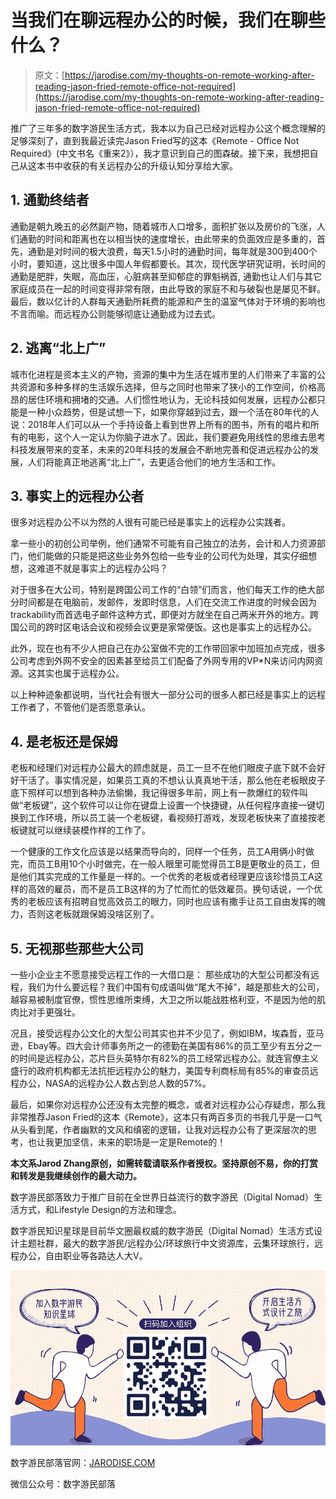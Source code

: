 <!--yml
category: 未分类
date: 2022-06-26 00:00:00
-->

# 当我们在聊远程办公的时候，我们在聊些什么？

> 原文：[https://jarodise.com/my-thoughts-on-remote-working-after-reading-jason-fried-remote-office-not-required](https://jarodise.com/my-thoughts-on-remote-working-after-reading-jason-fried-remote-office-not-required)

推广了三年多的数字游民生活方式，我本以为自己已经对远程办公这个概念理解的足够深刻了，直到我最近读完Jason Fried写的这本《Remote - Office Not Required》(中文书名《重来2》），我才意识到自己的图森破。接下来，我想把自己从这本书中收获的有关远程办公的升级认知分享给大家。

## 1\. 通勤终结者

通勤是朝九晚五的必然副产物，随着城市人口增多，面积扩张以及房价的飞涨，人们通勤的时间和距离也在以相当快的速度增长，由此带来的负面效应是多重的，首先，通勤是对时间的极大浪费，每天1.5小时的通勤时间，每年就是300到400个小时，要知道，这比很多中国人年假都要长。其次，现代医学研究证明，长时间的通勤是肥胖，失眠，高血压，心脏病甚至抑郁症的罪魁祸首, 通勤也让人们与其它家庭成员在一起的时间变得非常有限，由此导致的家庭不和与破裂也是屡见不鲜。最后，数以亿计的人群每天通勤所耗费的能源和产生的温室气体对于环境的影响也不言而喻。而远程办公则能够彻底让通勤成为过去式。

## 2\. 逃离“北上广”

城市化进程是资本主义的产物，资源的集中为生活在城市里的人们带来了丰富的公共资源和多种多样的生活娱乐选择，但与之同时也带来了狭小的工作空间，价格高昂的居住环境和拥堵的交通。人们惯性地认为，无论科技如何发展，远程办公都只能是一种小众趋势，但是试想一下，如果你穿越到过去，跟一个活在80年代的人说：2018年人们可以从一个手持设备上看到世界上所有的图书，所有的唱片和所有的电影，这个人一定认为你脑子进水了。因此，我们要避免用线性的思维去思考科技发展带来的变革，未来的20年科技的发展会不断地完善和促进远程办公的发展，人们将能真正地逃离“北上广”，去更适合他们的地方生活和工作。

## 3\. 事实上的远程办公者

很多对远程办公不以为然的人很有可能已经是事实上的远程办公实践者。

拿一些小的初创公司举例，他们通常不可能有自己独立的法务，会计和人力资源部门，他们能做的只能是把这些业务外包给一些专业的公司代为处理，其实仔细想想，这难道不就是事实上的远程办公吗？

对于很多在大公司，特别是跨国公司工作的“白领”们而言，他们每天工作的绝大部分时间都是在电脑前，发邮件，发即时信息，人们在交流工作进度的时候会因为trackability而首选电子邮件这种方式，即便对方就坐在自己两米开外的地方。跨国公司的跨时区电话会议和视频会议更是家常便饭。这也是事实上的远程办公。

此外，现在也有不少人把自己在办公室做不完的工作带回家中加班加点完成，很多公司考虑到外网不安全的因素甚至给员工们配备了外网专用的VP*N来访问内网资源。这其实也属于远程办公。

以上种种迹象都说明，当代社会有很大一部分公司的很多人都已经是事实上的远程工作者了，不管他们是否愿意承认。

## 4\. 是老板还是保姆

老板和经理们对远程办公最大的顾虑就是，员工一旦不在他们眼皮子底下就不会好好干活了。事实情况是，如果员工真的不想认认真真地干活，那么他在老板眼皮子底下照样可以想到各种办法偷懒，我记得很多年前，网上有一款爆红的软件叫做“老板键”，这个软件可以让你在键盘上设置一个快捷键，从任何程序直接一键切换到工作环境，所以员工装一个老板键，看视频打游戏，发现老板快来了直接按老板键就可以继续装模作样的工作了。

一个健康的工作文化应该是以结果而导向的，同样一个任务，员工A用俩小时做完，而员工B用10个小时做完，在一般人眼里可能觉得员工B是更敬业的员工，但是他们其实完成的工作量是一样的。一个优秀的老板或者经理更应该珍惜员工A这样的高效的雇员，而不是员工B这样的为了忙而忙的低效雇员。换句话说，一个优秀的老板应该有招聘自觉高效员工的眼力，同时也应该有撒手让员工自由发挥的魄力，否则这老板就跟保姆没啥区别了。

## 5\. 无视那些那些大公司

一些小企业主不愿意接受远程工作的一大借口是： 那些成功的大型公司都没有远程，我们为什么要远程？我们中国有句成语叫做“尾大不掉”，越是那些大的公司，越容易被制度官僚，惯性思维所束缚，大卫之所以能战胜格利亚，不是因为他的肌肉比对手更强壮。

况且，接受远程办公文化的大型公司其实也并不少见了，例如IBM，埃森哲，亚马逊，Ebay等。四大会计师事务所之一的德勤在美国有86%的员工至少有五分之一的时间是远程办公，芯片巨头英特尔有82%的员工经常远程办公。就连官僚主义盛行的政府机构都无法抗拒远程办公的魅力，美国专利商标局有85%的审查员远程办公，NASA的远程办公人数占到总人数的57%。

最后，如果你对远程办公还没有太完整的概念，或者对远程办公心存疑虑，那么我非常推荐Jason Fried的这本《Remote》，这本只有两百多页的书我几乎是一口气从头看到尾，作者幽默的文风和缜密的逻辑，让我对远程办公有了更深层次的思考，也让我更加坚信，未来的职场是一定是Remote的！

**本文系Jarod Zhang原创，如需转载请联系作者授权。坚持原创不易，你的打赏和转发是我继续创作的最大动力。**

数字游民部落致力于推广目前在全世界日益流行的数字游民（Digital Nomad）生活方式，和Lifestyle Design的方法和理念。

数字游民知识星球是目前华文圈最权威的数字游民（Digital Nomad）生活方式设计主题社群，最大的数字游民/远程办公/环球旅行中文资源库，云集环球旅行，远程办公，自由职业等各路达人大V。

![zsxq.png](img/722415ec03ca41911d83b7e62c034665.png)

数字游民部落官网：[JARODISE.COM](http://JARODISE.COM)

微信公众号：数字游民部落